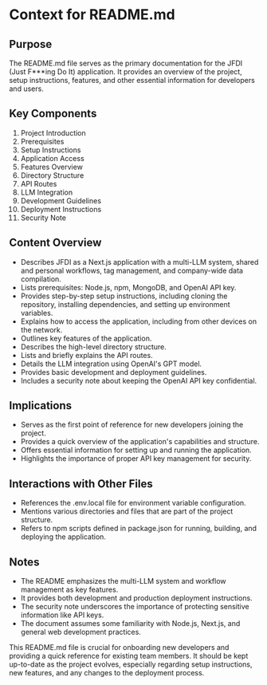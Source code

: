 # Context for README.md

## Purpose
The README.md file serves as the primary documentation for the JFDI (Just F***ing Do It) application. It provides an overview of the project, setup instructions, features, and other essential information for developers and users.

## Key Components
1. Project Introduction
2. Prerequisites
3. Setup Instructions
4. Application Access
5. Features Overview
6. Directory Structure
7. API Routes
8. LLM Integration
9. Development Guidelines
10. Deployment Instructions
11. Security Note

## Content Overview
- Describes JFDI as a Next.js application with a multi-LLM system, shared and personal workflows, tag management, and company-wide data compilation.
- Lists prerequisites: Node.js, npm, MongoDB, and OpenAI API key.
- Provides step-by-step setup instructions, including cloning the repository, installing dependencies, and setting up environment variables.
- Explains how to access the application, including from other devices on the network.
- Outlines key features of the application.
- Describes the high-level directory structure.
- Lists and briefly explains the API routes.
- Details the LLM integration using OpenAI's GPT model.
- Provides basic development and deployment guidelines.
- Includes a security note about keeping the OpenAI API key confidential.

## Implications
- Serves as the first point of reference for new developers joining the project.
- Provides a quick overview of the application's capabilities and structure.
- Offers essential information for setting up and running the application.
- Highlights the importance of proper API key management for security.

## Interactions with Other Files
- References the .env.local file for environment variable configuration.
- Mentions various directories and files that are part of the project structure.
- Refers to npm scripts defined in package.json for running, building, and deploying the application.

## Notes
- The README emphasizes the multi-LLM system and workflow management as key features.
- It provides both development and production deployment instructions.
- The security note underscores the importance of protecting sensitive information like API keys.
- The document assumes some familiarity with Node.js, Next.js, and general web development practices.

This README.md file is crucial for onboarding new developers and providing a quick reference for existing team members. It should be kept up-to-date as the project evolves, especially regarding setup instructions, new features, and any changes to the deployment process.